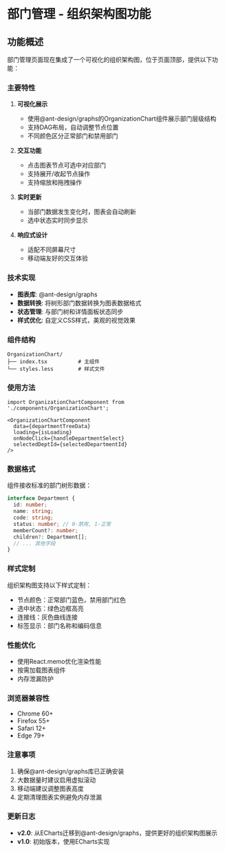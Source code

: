 # 部门管理 - 组织架构图功能

## 功能概述

部门管理页面现在集成了一个可视化的组织架构图，位于页面顶部，提供以下功能：

### 主要特性

1. **可视化展示**
   - 使用@ant-design/graphs的OrganizationChart组件展示部门层级结构
   - 支持DAG布局，自动调整节点位置
   - 不同颜色区分正常部门和禁用部门

2. **交互功能**
   - 点击图表节点可选中对应部门
   - 支持展开/收起节点操作
   - 支持缩放和拖拽操作

3. **实时更新**
   - 当部门数据发生变化时，图表会自动刷新
   - 选中状态实时同步显示

4. **响应式设计**
   - 适配不同屏幕尺寸
   - 移动端友好的交互体验

### 技术实现

- **图表库**: @ant-design/graphs
- **数据转换**: 将树形部门数据转换为图表数据格式
- **状态管理**: 与部门树和详情面板状态同步
- **样式优化**: 自定义CSS样式，美观的视觉效果

### 组件结构

```
OrganizationChart/
├── index.tsx          # 主组件
└── styles.less        # 样式文件
```

### 使用方法

```tsx
import OrganizationChartComponent from './components/OrganizationChart';

<OrganizationChartComponent
  data={departmentTreeData}
  loading={isLoading}
  onNodeClick={handleDepartmentSelect}
  selectedDeptId={selectedDepartmentId}
/>
```

### 数据格式

组件接收标准的部门树形数据：

```typescript
interface Department {
  id: number;
  name: string;
  code: string;
  status: number; // 0-禁用, 1-正常
  memberCount?: number;
  children?: Department[];
  // ... 其他字段
}
```

### 样式定制

组织架构图支持以下样式定制：

- 节点颜色：正常部门蓝色，禁用部门红色
- 选中状态：绿色边框高亮
- 连接线：灰色曲线连接
- 标签显示：部门名称和编码信息

### 性能优化

- 使用React.memo优化渲染性能
- 按需加载图表组件
- 内存泄漏防护

### 浏览器兼容性

- Chrome 60+
- Firefox 55+
- Safari 12+
- Edge 79+

### 注意事项

1. 确保@ant-design/graphs库已正确安装
2. 大数据量时建议启用虚拟滚动
3. 移动端建议调整图表高度
4. 定期清理图表实例避免内存泄漏

### 更新日志

- **v2.0**: 从ECharts迁移到@ant-design/graphs，提供更好的组织架构图展示
- **v1.0**: 初始版本，使用ECharts实现 